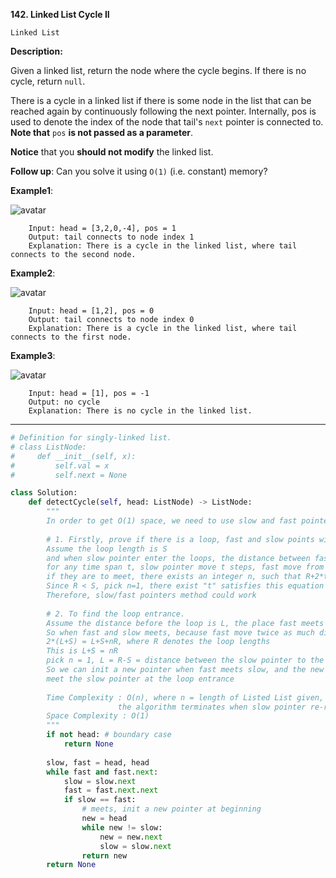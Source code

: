 **142. Linked List Cycle II**

```Linked List```

**Description:**

Given a linked list, return the node where the cycle begins. If there is no cycle, return ```null```.

There is a cycle in a linked list if there is some node in the list that can be reached again by continuously following the next pointer. Internally, pos is used to denote the index of the node that tail's ```next``` pointer is connected to. **Note that** ```pos``` **is not passed as a parameter**.

**Notice** that you **should not modify** the linked list.

**Follow up**: Can you solve it using ```O(1)``` (i.e. constant) memory?

**Example1**:

![avatar](Fig/142-E1.png)

        Input: head = [3,2,0,-4], pos = 1
        Output: tail connects to node index 1
        Explanation: There is a cycle in the linked list, where tail connects to the second node.

**Example2**:

![avatar](Fig/142-E2.png)

        Input: head = [1,2], pos = 0
        Output: tail connects to node index 0
        Explanation: There is a cycle in the linked list, where tail connects to the first node.  
        
**Example3**:

![avatar](Fig/142-E3.png)

        Input: head = [1], pos = -1
        Output: no cycle
        Explanation: There is no cycle in the linked list.

-----------

```python
# Definition for singly-linked list.
# class ListNode:
#     def __init__(self, x):
#         self.val = x
#         self.next = None

class Solution:
    def detectCycle(self, head: ListNode) -> ListNode:
        """
        In order to get O(1) space, we need to use slow and fast pointers techniques
        
        # 1. Firstly, prove if there is a loop, fast and slow points will meet
        Assume the loop length is S 
        and when slow pointer enter the loops, the distance between fast and slow pointers is R
        for any time span t, slow pointer move t steps, fast move from the loop entrance R+2*t steps
        if they are to meet, there exists an integer n, such that R+2*t-t = R+t = nS
        Since R < S, pick n=1, there exist "t" satisfies this equation
        Therefore, slow/fast pointers method could work
        
        # 2. To find the loop entrance.
        Assume the distance before the loop is L, the place fast meets slow is S far away from loop entrance
        So when fast and slow meets, because fast move twice as much distance as slow, we must have
        2*(L+S) = L+S+nR, where R denotes the loop lengths
        This is L+S = nR
        pick n = 1, L = R-S = distance between the slow pointer to the loop entrance.
        So we can init a new pointer when fast meets slow, and the new pointer will
        meet the slow pointer at the loop entrance
        
        Time Complexity : O(n), where n = length of Listed List given, 
                        the algorithm terminates when slow pointer re-reach the loop entrance or end of the list
        Space Complexity : O(1)
        """
        if not head: # boundary case
            return None
        
        slow, fast = head, head
        while fast and fast.next:
            slow = slow.next
            fast = fast.next.next
            if slow == fast:
                # meets, init a new pointer at beginning
                new = head
                while new != slow:
                    new = new.next
                    slow = slow.next
                return new
        return None
```
